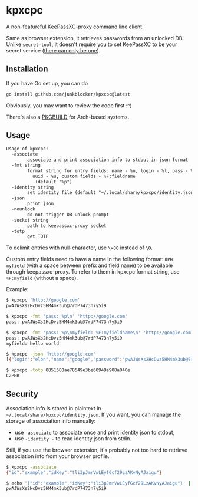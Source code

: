 # kpxcpc

A non-featureful [KeePassXC-proxy](https://github.com/keepassxreboot/keepassxc-browser/blob/develop/keepassxc-protocol.md) command line client.

Same as browser extension, it retrieves passwords from an unlocked DB. Unlike `secret-tool`, it doesn't require you to set KeePassXC to be your secret service ([there can only be one](https://github.com/keepassxreboot/keepassxc/issues/3945)).

## Installation

If you have Go set up, you can do

```sh
go install github.com/junkblocker/kpxcpc@latest
```

Obviously, you may want to review the code first :^)

There's also a [PKGBUILD](meta/PKGBUILD) for Arch-based systems.

## Usage

```txt
Usage of kpxcpc:
  -associate
        associate and print association info to stdout in json format
  -fmt string
        format string for entry fields: name - %n, login - %l, pass - %p,
          uuid - %u, custom fields - %F:fieldname
           (default "%p")
  -identity string
        set identity file (default "~/.local/share/kpxcpc/identity.json")
  -json
        print json
  -nounlock
        do not trigger DB unlock prompt
  -socket string
        path to keepassxc-proxy socket
  -totp
        get TOTP
```

To delimit entries with null-character, use `\x00` instead of `\0`.

Custom entry fields need to have a name in the following format: `KPH: myfield` (with a space between prefix and field name) to be available through keepassxc-proxy. To refer to them in kpxcpc format string, use `%F:myfield` (without a space).

Example:

```sh
$ kpxcpc 'http://google.com'
pwAJWsXs2HcDvz5HM4mk3ub@7rdP7473n7y5i9

$ kpxcpc -fmt 'pass: %p\n' 'http://google.com'
pass: pwAJWsXs2HcDvz5HM4mk3ub@7rdP7473n7y5i9

$ kpxcpc -fmt 'pass: %p\nmyfield: %F:myfieldname\n' 'http://google.com'
pass: pwAJWsXs2HcDvz5HM4mk3ub@7rdP7473n7y5i9
myfield: hello world

$ kpxcpc -json 'http://google.com'
[{"login":"elon","name":"google","password":"pwAJWsXs2HcDvz5HM4mk3ub@7rdP7473n7y5i9","uuid":"d1e6cba53ad04e8fb23f2991c160ce5a","stringFields":[{"KPH: myfieldname":"hello world"}]}]

$ kpxcpc -totp 0851580ae78549e3be60949e908a040e
C2PHR
```

## Security

Association info is stored in plaintext in `~/.local/share/kpxcpc/identity.json`. If you want, you can manage the storage of association info manually:

- use `-associate` to associate once and print identity json to stdout,
- use `-identity -` to read identity json from stdin.

Still, if you use the browser extension, it's probably not too hard to retrieve association info from your browser profile.

```sh
$ kpxcpc -associate
{"id":"example","idKey":"tli3pJmrVwLEyfGcf29LzAKvNyAJaigu"}

$ echo '{"id":"example","idKey":"tli3pJmrVwLEyfGcf29LzAKvNyAJaigu"}' | kpxcpc -identity - 'https://google.com'
pwAJWsXs2HcDvz5HM4mk3ub@7rdP7473n7y5i9
```
